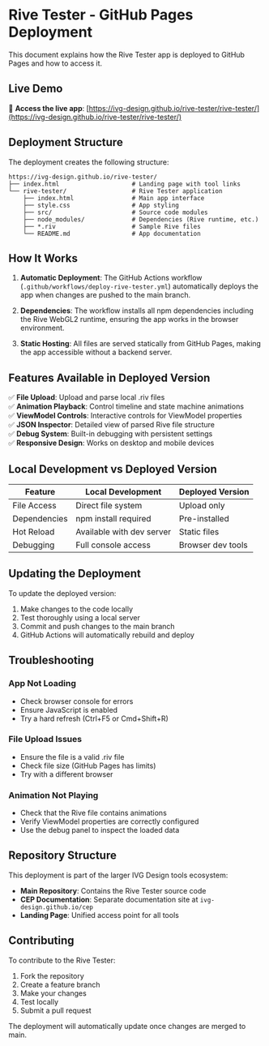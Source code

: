# Rive Tester - GitHub Pages Deployment

This document explains how the Rive Tester app is deployed to GitHub Pages and how to access it.

## Live Demo

🚀 **Access the live app**: [https://ivg-design.github.io/rive-tester/rive-tester/](https://ivg-design.github.io/rive-tester/rive-tester/)

## Deployment Structure

The deployment creates the following structure:

```
https://ivg-design.github.io/rive-tester/
├── index.html                    # Landing page with tool links
└── rive-tester/                  # Rive Tester application
    ├── index.html                # Main app interface
    ├── style.css                 # App styling
    ├── src/                      # Source code modules
    ├── node_modules/             # Dependencies (Rive runtime, etc.)
    ├── *.riv                     # Sample Rive files
    └── README.md                 # App documentation
```

## How It Works

1. **Automatic Deployment**: The GitHub Actions workflow (`.github/workflows/deploy-rive-tester.yml`) automatically deploys the app when changes are pushed to the main branch.

2. **Dependencies**: The workflow installs all npm dependencies including the Rive WebGL2 runtime, ensuring the app works in the browser environment.

3. **Static Hosting**: All files are served statically from GitHub Pages, making the app accessible without a backend server.

## Features Available in Deployed Version

✅ **File Upload**: Upload and parse local .riv files  
✅ **Animation Playback**: Control timeline and state machine animations  
✅ **ViewModel Controls**: Interactive controls for ViewModel properties  
✅ **JSON Inspector**: Detailed view of parsed Rive file structure  
✅ **Debug System**: Built-in debugging with persistent settings  
✅ **Responsive Design**: Works on desktop and mobile devices  

## Local Development vs Deployed Version

| Feature | Local Development | Deployed Version |
|---------|------------------|------------------|
| File Access | Direct file system | Upload only |
| Dependencies | npm install required | Pre-installed |
| Hot Reload | Available with dev server | Static files |
| Debugging | Full console access | Browser dev tools |

## Updating the Deployment

To update the deployed version:

1. Make changes to the code locally
2. Test thoroughly using a local server
3. Commit and push changes to the main branch
4. GitHub Actions will automatically rebuild and deploy

## Troubleshooting

### App Not Loading
- Check browser console for errors
- Ensure JavaScript is enabled
- Try a hard refresh (Ctrl+F5 or Cmd+Shift+R)

### File Upload Issues
- Ensure the file is a valid .riv file
- Check file size (GitHub Pages has limits)
- Try with a different browser

### Animation Not Playing
- Check that the Rive file contains animations
- Verify ViewModel properties are correctly configured
- Use the debug panel to inspect the loaded data

## Repository Structure

This deployment is part of the larger IVG Design tools ecosystem:

- **Main Repository**: Contains the Rive Tester source code
- **CEP Documentation**: Separate documentation site at `ivg-design.github.io/cep`
- **Landing Page**: Unified access point for all tools

## Contributing

To contribute to the Rive Tester:

1. Fork the repository
2. Create a feature branch
3. Make your changes
4. Test locally
5. Submit a pull request

The deployment will automatically update once changes are merged to main. 